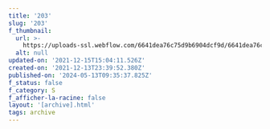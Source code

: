 ```yaml
---
title: '203'
slug: '203'
f_thumbnail:
  url: >-
    https://uploads-ssl.webflow.com/6641dea76c75d9b6904dcf9d/6641dea76c75d9b6904dd2a5_203.jpg
  alt: null
updated-on: '2021-12-15T15:04:11.526Z'
created-on: '2021-12-13T23:39:52.380Z'
published-on: '2024-05-13T09:35:37.825Z'
f_status: false
f_category: S
f_afficher-la-racine: false
layout: '[archive].html'
tags: archive
---
```



